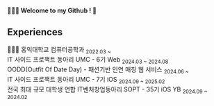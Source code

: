 <div align="left">

#### 👩🏻‍💻 Welcome to my Github ! 🤍

## Experiences
👩🏻‍💻 홍익대학교 컴퓨터공학과 <sub>2022.03 ~ </sub><br>
IT 사이드 프로잭트 동아리 UMC</a> - 6기 Web <sub>2024.03 ~ 2024.08</sub><br>
OODD(Outfit Of Date Day)</a> - 패션기반 인연 매칭 웹 서비스 <sub>2024.06 ~</sub><br>
IT 사이드 프로잭트 동아리 UMC</a> - 7기 iOS <sub>2024.09 ~ 2025.02 </sub><br>
전국 최대 규모 대학생 연합 IT벤처창업동아리 SOPT</a> - 35기 iOS YB <sub>2024.09 ~ 2024.02 </sub><br>


</div>
